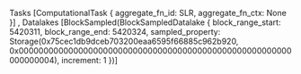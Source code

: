 Tasks [ComputationalTask { aggregate_fn_id: SLR, aggregate_fn_ctx: None }]
, Datalakes [BlockSampled(BlockSampledDatalake { block_range_start: 5420311, block_range_end: 5420324, sampled_property: Storage(0x75cec1db9dceb703200eaa6595f66885c962b920, 0x0000000000000000000000000000000000000000000000000000000000000004), increment: 1 })] 